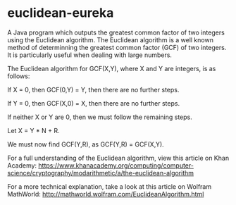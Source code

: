# euclidean-eureka
A Java program which outputs the greatest common factor of two integers using the Euclidean algorithm.
The Euclidean algorithm is a well known method of determinning the greatest common factor (GCF) of two integers. It is particularly useful when dealing with large numbers.

The Euclidean algorithm for GCF(X,Y), where X and Y are integers, is as follows:

If X = 0, then GCF(0,Y) = Y, then there are no further steps.

If Y = 0, then GCF(X,0) = X, then there are no further steps.

If neither X or Y are 0, then we must follow the remaining steps.

Let X = Y * N + R.

We must now find GCF(Y,R), as GCF(Y,R) = GCF(X,Y).

For a full understanding of the Euclidean algorithm, view this article on Khan Academy: 
https://www.khanacademy.org/computing/computer-science/cryptography/modarithmetic/a/the-euclidean-algorithm

For a more technical explanation, take a look at this article on Wolfram MathWorld:
http://mathworld.wolfram.com/EuclideanAlgorithm.html

